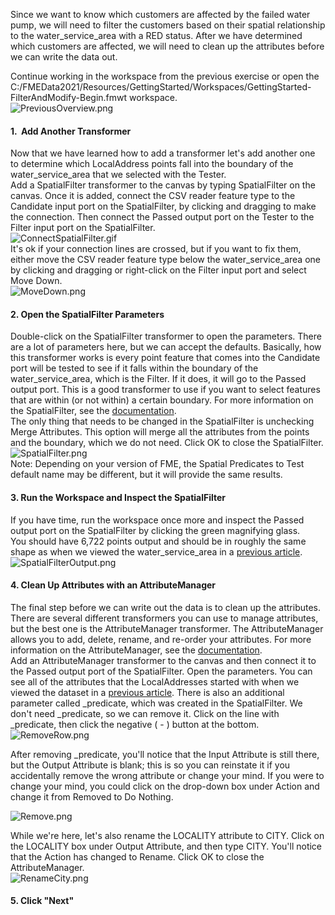 <head><base target="_blank"> </head>

Since we want to know which customers are affected by the failed water pump, we will need to filter the customers based on their spatial relationship to the water_service_area with a RED status. After we have determined which customers are affected, we will need to clean up the attributes before we can write the data out.

Continue working in the workspace from the previous exercise or open the C:/FMEData2021/Resources/GettingStarted/Workspaces/GettingStarted-FilterAndModify-Begin.fmwt workspace.\
![PreviousOverview.png](https://community.safe.com/servlet/rtaImage?eid=ka14Q000000lK7X&feoid=00N30000006n8wU&refid=0EM4Q0000028b3R)

#### 1\.  Add Another Transformer
Now that we have learned how to add a transformer let's add another one to determine which LocalAddress points fall into the boundary of the water_service_area that we selected with the Tester.\
Add a SpatialFilter transformer to the canvas by typing SpatialFilter on the canvas. Once it is added, connect the CSV reader feature type to the Candidate input port on the SpatialFilter, by clicking and dragging to make the connection. Then connect the Passed output port on the Tester to the Filter input port on the SpatialFilter.\
![ConnectSpatialFilter.gif](https://community.safe.com/servlet/rtaImage?eid=ka14Q000000lK7X&feoid=00N30000006n8wU&refid=0EM4Q0000028b3W)\
It's ok if your connection lines are crossed, but if you want to fix them, either move the CSV reader feature type below the water_service_area one by clicking and dragging or right-click on the Filter input port and select Move Down.\
![MoveDown.png](https://community.safe.com/servlet/rtaImage?eid=ka14Q000000lK7X&feoid=00N30000006n8wU&refid=0EM4Q0000028b3b)

#### 2\. Open the SpatialFilter Parameters
Double-click on the SpatialFilter transformer to open the parameters. There are a lot of parameters here, but we can accept the defaults. Basically, how this transformer works is every point feature that comes into the Candidate port will be tested to see if it falls within the boundary of the water_service_area, which is the Filter. If it does, it will go to the Passed output port. This is a good transformer to use if you want to select features that are within (or not within) a certain boundary. For more information on the SpatialFilter, see the [documentation](https://docs.safe.com/fme/html/FME_Desktop_Documentation/FME_Transformers/Transformers/spatialfilter.htm).\
The only thing that needs to be changed in the SpatialFilter is unchecking Merge Attributes. This option will merge all the attributes from the points and the boundary, which we do not need. Click OK to close the SpatialFilter.\
![SpatialFilter.png](https://community.safe.com/servlet/rtaImage?eid=ka14Q000000lK7X&feoid=00N30000006n8wU&refid=0EM4Q0000028b3g)\
Note: Depending on your version of FME, the Spatial Predicates to Test default name may be different, but it will provide the same results.

#### 3\. Run the Workspace and Inspect the SpatialFilter
If you have time, run the workspace once more and inspect the Passed output port on the SpatialFilter by clicking the green magnifying glass.\
You should have 6,722 points output and should be in roughly the same shape as when we viewed the water_service_area in a [previous article](https://community.safe.com/s/article/getting-started-with-fme-desktop-view-data).\
![SpatialFilterOutput.png](https://community.safe.com/servlet/rtaImage?eid=ka14Q000000lK7X&feoid=00N30000006n8wU&refid=0EM4Q0000028b3q)

#### 4\. Clean Up Attributes with an AttributeManager
The final step before we can write out the data is to clean up the attributes. There are several different transformers you can use to manage attributes, but the best one is the AttributeManager transformer. The AttributeManager allows you to add, delete, rename, and re-order your attributes. For more information on the AttributeManager, see the [documentation](https://docs.safe.com/fme/html/FME_Desktop_Documentation/FME_Transformers/Transformers/attributemanager.htm).\
Add an AttributeManager transformer to the canvas and then connect it to the Passed output port of the SpatialFilter. Open the parameters. You can see all of the attributes that the LocalAddresses started with when we viewed the dataset in a [previous article](https://community.safe.com/s/article/getting-started-with-fme-desktop-view-data). There is also an additional parameter called _predicate, which was created in the SpatialFilter. We don't need _predicate, so we can remove it. Click on the line with _predicate, then click the negative ( - ) button at the bottom.\
![RemoveRow.png](https://community.safe.com/servlet/rtaImage?eid=ka14Q000000lK7X&feoid=00N30000006n8wU&refid=0EM4Q0000028b3v)

After removing _predicate, you'll notice that the Input Attribute is still there, but the Output Attribute is blank; this is so you can reinstate it if you accidentally remove the wrong attribute or change your mind. If you were to change your mind, you could click on the drop-down box under Action and change it from Removed to Do Nothing.

![Remove.png](https://community.safe.com/servlet/rtaImage?eid=ka14Q000000lK7X&feoid=00N30000006n8wU&refid=0EM4Q0000028b45)

While we're here, let's also rename the LOCALITY attribute to CITY. Click on the LOCALITY box under Output Attribute, and then type CITY. You'll notice that the Action has changed to Rename. Click OK to close the AttributeManager.\
![RenameCity.png](https://community.safe.com/servlet/rtaImage?eid=ka14Q000000lK7X&feoid=00N30000006n8wU&refid=0EM4Q0000028b4A)

#### 5. Click "Next"
